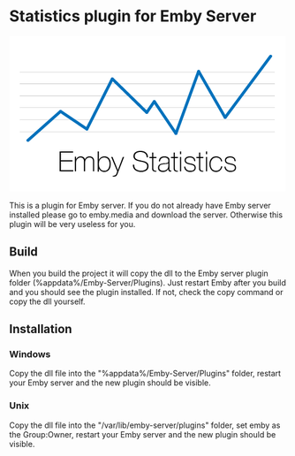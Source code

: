 # Statistics plugin for Emby Server
![alt text](https://github.com/mregni/statistics-for-emby-server/blob/master/Statistics/Images/statistics-thumb.png?raw=true)

This is a plugin for Emby server. If you do not already have Emby server installed please go to emby.media and download the server. Otherwise this plugin will be very useless for you.

## Build

When you build the project it will copy the dll to the Emby server plugin folder (%appdata%/Emby-Server/Plugins). Just restart Emby after you build and you should see the plugin installed. If not, check the copy command or copy the dll yourself.

## Installation

### Windows
Copy the dll file into the "%appdata%/Emby-Server/Plugins" folder, restart your Emby server and the new plugin should be visible.

### Unix
Copy the dll file into the "/var/lib/emby-server/plugins" folder, set emby as the Group:Owner, restart your Emby server and the new plugin should be visible.

